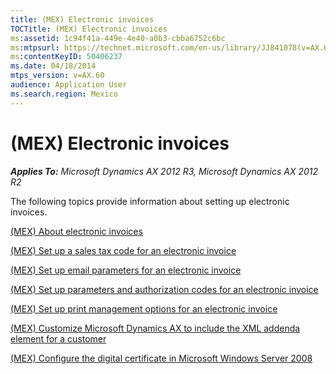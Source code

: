 ```yaml
---
title: (MEX) Electronic invoices
TOCTitle: (MEX) Electronic invoices
ms:assetid: 1c94f41a-449e-4e40-a0b3-cbba6752c6bc
ms:mtpsurl: https://technet.microsoft.com/en-us/library/JJ841078(v=AX.60)
ms:contentKeyID: 50406237
ms.date: 04/18/2014
mtps_version: v=AX.60
audience: Application User
ms.search.region: Mexico
---
```


# (MEX) Electronic invoices 


_**Applies To:** Microsoft Dynamics AX 2012 R3, Microsoft Dynamics AX 2012 R2_

The following topics provide information about setting up electronic invoices.

[(MEX) About electronic invoices](mex-about-electronic-invoices.md)

[(MEX) Set up a sales tax code for an electronic invoice](mex-set-up-a-sales-tax-code-for-an-electronic-invoice.md)

[(MEX) Set up email parameters for an electronic invoice](mex-set-up-email-parameters-for-an-electronic-invoice.md)

[(MEX) Set up parameters and authorization codes for an electronic invoice](mex-set-up-parameters-and-authorization-codes-for-an-electronic-invoice.md)

[(MEX) Set up print management options for an electronic invoice](mex-set-up-print-management-options-for-an-electronic-invoice.md)

[(MEX) Customize Microsoft Dynamics AX to include the XML addenda element for a customer](mex-customize-microsoft-dynamics-ax-to-include-the-xml-addenda-element-for-a-customer.md)

[(MEX) Configure the digital certificate in Microsoft Windows Server 2008](mex-configure-the-digital-certificate-in-microsoft-windows-server-2008.md)

  



